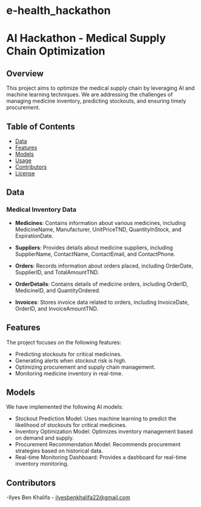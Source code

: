 # e-health_hackathon
# AI Hackathon - Medical Supply Chain Optimization

## Overview

This project aims to optimize the medical supply chain by leveraging AI and machine learning techniques. We are addressing the challenges of managing medicine inventory, predicting stockouts, and ensuring timely procurement.

## Table of Contents

- [Data](#data)
- [Features](#features)
- [Models](#models)
- [Usage](#usage)
- [Contributors](#contributors)
- [License](#license)

## Data

### Medical Inventory Data

- **Medicines**: Contains information about various medicines, including MedicineName, Manufacturer, UnitPriceTND, QuantityInStock, and ExpirationDate.

- **Suppliers**: Provides details about medicine suppliers, including SupplierName, ContactName, ContactEmail, and ContactPhone.

- **Orders**: Records information about orders placed, including OrderDate, SupplierID, and TotalAmountTND.

- **OrderDetails**: Contains details of medicine orders, including OrderID, MedicineID, and QuantityOrdered.

- **Invoices**: Stores invoice data related to orders, including InvoiceDate, OrderID, and InvoiceAmountTND.

## Features

The project focuses on the following features:

- Predicting stockouts for critical medicines.
- Generating alerts when stockout risk is high.
- Optimizing procurement and supply chain management.
- Monitoring medicine inventory in real-time.

## Models

We have implemented the following AI models:

- Stockout Prediction Model: Uses machine learning to predict the likelihood of stockouts for critical medicines.
- Inventory Optimization Model: Optimizes inventory management based on demand and supply.
- Procurement Recommendation Model: Recommends procurement strategies based on historical data.
- Real-time Monitoring Dashboard: Provides a dashboard for real-time inventory monitoring.

## Contributors

-Ilyes Ben Khalifa - ilyesbenkhalifa22@gmail.com
